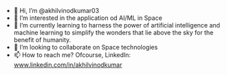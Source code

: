 - 👋 Hi, I’m @akhilvinodkumar03
- 👀 I’m interested in the application od AI/ML in Space
- 🌱 I’m currently learning to harness the power of artificial intelligence and machine learning to simplify the wonders that lie above the sky for the benefit of humanity.
- 💞️ I’m looking to collaborate on Space technologies
- 📫 How to reach me? Ofcourse, LinkedIn: www.linkedin.com/in/akhilvinodkumar

<!---
akhilvinodkumar03/akhilvinodkumar03 is a ✨ special ✨ repository because its `README.md` (this file) appears on your GitHub profile.
You can click the Preview link to take a look at your changes.
--->
